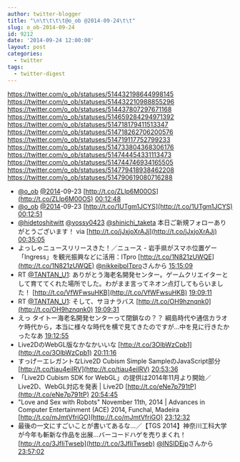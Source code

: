 ```yaml
---
author: twitter-blogger
title: "\n\t\t\t\t@o_ob @2014-09-24\t\t"
slug: o_ob-2014-09-24
id: 9212
date: '2014-09-24 12:00:00'
layout: post
categories:
  - twitter
tags:
  - twitter-digest
---
```


https://twitter.com/o_ob/statuses/514432198644998145 https://twitter.com/o_ob/statuses/514432210988855296 https://twitter.com/o_ob/statuses/514437807297671168 https://twitter.com/o_ob/statuses/514659284294971392 https://twitter.com/o_ob/statuses/514718179411513347 https://twitter.com/o_ob/statuses/514718262706200576 https://twitter.com/o_ob/statuses/514719117752799233 https://twitter.com/o_ob/statuses/514733804368306176 https://twitter.com/o_ob/statuses/514744454331113473 https://twitter.com/o_ob/statuses/514744746934165505 https://twitter.com/o_ob/statuses/514779418938462208 https://twitter.com/o_ob/statuses/514790619080716288  

*   [@o_ob](https://twitter.com/o_ob) [@2014](https://twitter.com/2014)-09-23 [http://t.co/ZLIp6M00OS](http://t.co/ZLIp6M00OS) [00:12:48](https://twitter.com/o_ob/statuses/514432198644998145)
*   [@o_ob](https://twitter.com/o_ob) [@2014](https://twitter.com/2014)-09-23 [http://t.co/1UTgm1JCYS](http://t.co/1UTgm1JCYS) [00:12:51](https://twitter.com/o_ob/statuses/514432210988855296)
*   [@hidetoshitwitt](https://twitter.com/hidetoshitwitt) [@yossy0423](https://twitter.com/yossy0423) [@shinichi_taketa](https://twitter.com/shinichi_taketa) 本日ご新規フォローありがとうございます！ via [http://t.co/jJxjoXrAJj](http://t.co/jJxjoXrAJj) [00:35:05](https://twitter.com/o_ob/statuses/514437807297671168)
*   よっしゃニュースリリースきた！／ニュース - 岩手県がスマホ位置ゲー「Ingress」を観光振興などに活用：ITpro [http://t.co/1N821zUWQE](http://t.co/1N821zUWQE) [@nikkeibpITpro](https://twitter.com/nikkeibpITpro)さんから [15:15:09](https://twitter.com/o_ob/statuses/514659284294971392)
*   RT [@TANTAN_U1](https://twitter.com/TANTAN_U1): ありがとう海老名開発センター。ゲームクリエイターとして育ててくれた場所でした。わがまま言ってネオン点灯してもらいました！ [http://t.co/VfWFwsuHKB](http://t.co/VfWFwsuHKB) [19:09:11](https://twitter.com/o_ob/statuses/514718179411513347)
*   RT [@TANTAN_U1](https://twitter.com/TANTAN_U1): そして、サヨナラバス [http://t.co/OH9hznqnk0](http://t.co/OH9hznqnk0) [19:09:31](https://twitter.com/o_ob/statuses/514718262706200576)
*   えっ タイトー海老名開発センターって閉鎖なの？？ 綱島時代や通信カラオケ時代から，本当に様々な時代を横で見てきたのですが…中を見に行きたかったなあ [19:12:55](https://twitter.com/o_ob/statuses/514719117752799233)
*   Live2DのWebGL版なかなかいいな [http://t.co/3OlbWzCpb1](http://t.co/3OlbWzCpb1) [20:11:16](https://twitter.com/o_ob/statuses/514733804368306176)
*   すっげーエレガントなLive2D Cubism Simple SampleのJavaScript部分 [http://t.co/tiau4eiIRV](http://t.co/tiau4eiIRV) [20:53:36](https://twitter.com/o_ob/statuses/514744454331113473)
*   「Live2D Cubism SDK for WebGL」の提供は2014年11月より開始／Live2D、WebGL対応を発表 | Live2D [http://t.co/eNe7p791tP](http://t.co/eNe7p791tP) [20:54:45](https://twitter.com/o_ob/statuses/514744746934165505)
*   "Love and Sex with Robots" November 11th, 2014 | Advances in Computer Entertainment (ACE) 2014, Funchal, Madeira [http://t.co/mJmtVfriGO](http://t.co/mJmtVfriGO) [23:12:32](https://twitter.com/o_ob/statuses/514779418938462208)
*   最後の一文にすごいことが書いてあるな…／【TGS 2014】神奈川工科大学が今年も斬新な作品を出展…バーコードハゲを売りまくれ！ [http://t.co/3JfIiTwseb](http://t.co/3JfIiTwseb) [@INSIDEjp](https://twitter.com/INSIDEjp)さんから [23:57:02](https://twitter.com/o_ob/statuses/514790619080716288)